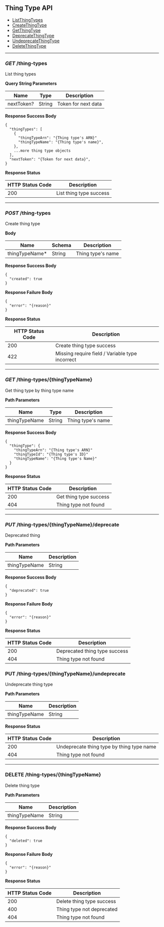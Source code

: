 ## Thing Type API

- [ListThingTypes](#get-thing-types)
- [CreateThingType](#post-thing-types)
- [GetThingType](#get-thing-typesthingtypename)
- [DeprecateThingType](#put-thing-typesthingtypenamedeprecate)
- [UndeprecateThingType](#put-thing-typesthingtypenameundeprecate)
- [DeleteThingType](#delete-thing-typesthingtypename)

---

### *GET* /thing-types

List thing types

**Query String Parameters**

| Name | Type | Description |
| ---- | ---- | ----------- |
| nextToken? | String | Token for next data |

**Response Success Body**

```
{
  "thingTypes": [
    {
      "thingTypeArn": "{Thing type's ARN}"
      "thingTypeName": "{Thing type's name}",
    },
    ...more thing type objects
  ],
  "nextToken": "{Token for next data}",
}
```

**Response Status**

| HTTP Status Code | Description |
| ---------------- | ----------- |
| 200 | List thing type success |

---

### *POST* /thing-types

Create thing type

**Body**

| Name | Schema | Description |
| ---- | ------ | ----------- |
| thingTypeName* | String | Thing type's name |

**Response Success Body**

```
{
  "created": true
}
```

**Response Failure Body**

```
{
  "error": "{reason}"
}
```

**Response Status**

| HTTP Status Code | Description |
| ---------------- | ----------- |
| 200 | Create thing type success |
| 422 | Missing require field / Variable type incorrect|

---

### *GET* /thing-types/{thingTypeName}

Get thing type by thing type name

**Path Parameters**

| Name | Type | Description |
| ---- | ---- | ----------- |
| thingTypeName | String   | Thing type's name

**Response Success Body**

```
{
  "thingType": {
    "thingTypeArn": "{Thing type's ARN}"
    "thingTypeId": "{Thing type's ID}"
    "thingTypeName": "{Thing type's Name}"
  }
}
```

**Response Status**

| HTTP Status Code | Description |
| ---------------- | ----------- |
| 200 | Get thing type success |
| 404 | Thing type not found |

---

### *PUT* /thing-types/{thingTypeName}/deprecate

Deprecated thing

**Path Parameters**

| Name | Description |
| ---- | ----------- |
| thingTypeName | String | Thing type's name |

**Response Success Body**

```
{
  "deprecated": true
}
```

**Response Failure Body**

```
{
  "error": "{reason}"
}
```

**Response Status**

| HTTP Status Code | Description |
| ---------------- | ----------- |
| 200 | Deprecated thing type success |
| 404 | Thing type not found |

### PUT /thing-types/{thingTypeName}/undeprecate

Undeprecate thing type

**Path Parameters**

| Name | Description |
| ---- | ----------- |
| thingTypeName | String | Thing type's name |

**Response Status**

| HTTP Status Code | Description |
| ---------------- | ----------- |
| 200 | Undeprecate thing type by thing type name |
| 404 | Thing type not found |

---

### DELETE /thing-types/{thingTypeName}

Delete thing type

**Path Parameters**

| Name | Description |
| -------- | ---- |
| thingTypeName | String | Thing type's name |

**Response Success Body**

```
{
  "deleted": true
}
```

**Response Failure Body**

```
{
  "error": "{reason}"
}
```

**Response Status**

| HTTP Status Code | Description |
| ---------------- | ----------- |
| 200 | Delete thing type success |
| 400 | Thing type not deprecated |
| 404 | Thing type not found |